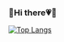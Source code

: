 <h3>🐰Hi there💗🥕</h3>


﻿[![Top Langs](https://github-readme-stats.vercel.app/api/top-langs/?username=bomcarrot&langs_count=10&layout=compact&theme=dark)](https://github.com/bomcarrot/bomcarrot)﻿

 
<!--
**bomcarrot/bomcarrot** is a ✨ _special_ ✨ repository because its `README.md` (this file) appears on your GitHub profile.

Here are some ideas to get you started:

- 🔭 I’m currently working on ...
- 🌱 I’m currently learning ...
- 👯 I’m looking to collaborate on ...
- 🤔 I’m looking for help with ...
- 💬 Ask me about ...
- 📫 How to reach me: ...
- 😄 Pronouns: ...
- ⚡ Fun fact: ...
-->

